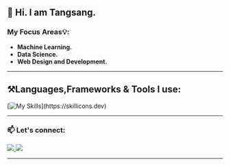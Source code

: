 ## 👋 Hi. I am Tangsang.</h2>

  ### My Focus Areas💡:  
  - **Machine Learning.** 
  - **Data Science.**
  - **Web Design and Development.**

<hr>

## ⚒️Languages,Frameworks & Tools I use:
<!-- <br> -->

[![My Skills](https://skillicons.dev/icons?i=html,css,bootstrap,js,jquery,c,cpp,py,flask,latex,git,mysql,)](https://skillicons.dev)

<!-- <br> -->
<hr>

### 📫 Let's connect: 
<!-- <br> -->
<div align="left"> 
  <a href="mailto:077bei047.tangsang@pcampus.edu.np">
    <img src="https://img.shields.io/badge/Gmail-333333?style=for-the-badge&logo=gmail&logoColor=red" />
  </a>
  <a href="https://www.linkedin.com/in/tangsang-chongbang-8713742a2" target="_blank">
    <img src="https://img.shields.io/badge/LinkedIn-0077B5?style=for-the-badge&logo=linkedin&logoColor=white" target="_blank" />
  </a>
  <!-- <a href="https://www.tangsangchongbang.com.np" target="_blank">
     <img src="https://img.shields.io/badge/Portfolio-FF5722?style=for-the-badge&logo=todoist&logoColor=white" target="_blank" /> sqlite, safari, google-chrome are other good icon options -->
  </a> 
</div>
<!-- <br> -->
<hr>

<!-- <div align="center">
  <h2>🐍 Can't let him go hungry. 🐍</h2>
  <img alt="snake eating my contributions" src="https://raw.githubusercontent.com/Tangsang2003/Tangsang2003/output/github-contribution-grid-snake.svg" />
</div> -->
<!-- <hr> -->
